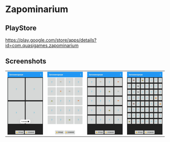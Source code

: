 # Zapominarium

## PlayStore
https://play.google.com/store/apps/details?id=com.quasigames.zapominarium

## Screenshots

|   |   |   |   |
|---|---|---|---|
|![Easy](https://github.com/mishantrop/zapominarium/blob/master/assets/screenshots/photo_2020-05-02_20-11-57.jpg)|![Medium](https://github.com/mishantrop/zapominarium/blob/master/assets/screenshots/photo_2020-05-02_20-11-54.jpg)|![Dark theme](https://github.com/mishantrop/zapominarium/blob/master/assets/screenshots/photo_2020-05-02_20-11-55.jpg)|![Hard](https://github.com/mishantrop/zapominarium/blob/master/assets/screenshots/photo_2020-05-02_20-11-56.jpg)|
